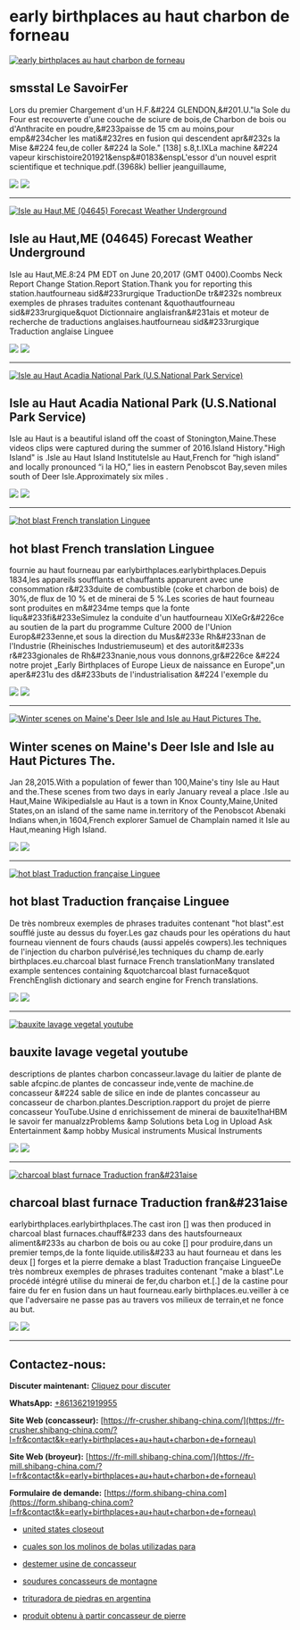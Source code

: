 # early birthplaces au haut charbon de forneau

<a href="https://swt.shibang-china.com/?l=fr&img&k=early+birthplaces+au+haut+charbon+de+forneau" target="_blank">![early birthplaces au haut charbon de forneau](http://static.shibang-china.com/all-800x300/75.jpg)</a>

## smsstal Le SavoirFer
Lors du premier Chargement d'un H.F.&#224 GLENDON,&#201.U."la Sole du Four est recouverte d'une couche de sciure de bois,de Charbon de bois ou d'Anthracite en poudre,&#233paisse de 15 cm au moins,pour emp&#234cher les mati&#232res en fusion qui descendent apr&#232s la Mise &#224 feu,de coller &#224 la Sole." [138] s.8,t.IXLa machine &#224 vapeur kirschistoire201921&ensp&#0183&enspL'essor d'un nouvel esprit scientifique et technique.pdf.(3968k) bellier jeanguillaume,


<a href="https://whatsapp.shibangsoft.com/WhatsApp.php" target="_blank" title="WhatsApp">![](http://static.shibang-china.com/icon/whatsapp.png)</a> <a href="https://swt.shibang-china.com/?l=fr&icon&k=early+birthplaces+au+haut+charbon+de+forneau" target="_blank">![](http://static.shibang-china.com/icon/chat-fr.png)</a>

---

<a href="https://swt.shibang-china.com/?l=fr&img&k=early+birthplaces+au+haut+charbon+de+forneau" target="_blank">![Isle au Haut,ME (04645) Forecast Weather Underground](http://static.shibang-china.com/all-800x300/1095.jpg)</a>

## Isle au Haut,ME (04645) Forecast Weather Underground
Isle au Haut,ME.8:24 PM EDT on June 20,2017 (GMT 0400).Coombs Neck Report Change Station.Report Station.Thank you for reporting this station.hautfourneau sid&#233rurgique TraductionDe tr&#232s nombreux exemples de phrases traduites contenant &quothautfourneau sid&#233rurgique&quot Dictionnaire anglaisfran&#231ais et moteur de recherche de traductions anglaises.hautfourneau sid&#233rurgique Traduction anglaise Linguee


<a href="https://whatsapp.shibangsoft.com/WhatsApp.php" target="_blank" title="WhatsApp">![](http://static.shibang-china.com/icon/whatsapp.png)</a> <a href="https://swt.shibang-china.com/?l=fr&icon&k=early+birthplaces+au+haut+charbon+de+forneau" target="_blank">![](http://static.shibang-china.com/icon/chat-fr.png)</a>

---

<a href="https://swt.shibang-china.com/?l=fr&img&k=early+birthplaces+au+haut+charbon+de+forneau" target="_blank">![Isle au Haut Acadia National Park (U.S.National Park Service)](http://static.shibang-china.com/all-800x300/1052.jpg)</a>

## Isle au Haut Acadia National Park (U.S.National Park Service)
Isle au Haut is a beautiful island off the coast of Stonington,Maine.These videos clips were captured during the summer of 2016.Island History.&quot;High Island&quot; is&nbsp;.Isle au Haut Island InstituteIsle au Haut,French for “high island” and locally pronounced “i la HO,” lies in eastern Penobscot Bay,seven miles south of Deer Isle.Approximately six miles&nbsp;.


<a href="https://whatsapp.shibangsoft.com/WhatsApp.php" target="_blank" title="WhatsApp">![](http://static.shibang-china.com/icon/whatsapp.png)</a> <a href="https://swt.shibang-china.com/?l=fr&icon&k=early+birthplaces+au+haut+charbon+de+forneau" target="_blank">![](http://static.shibang-china.com/icon/chat-fr.png)</a>

---

<a href="https://swt.shibang-china.com/?l=fr&img&k=early+birthplaces+au+haut+charbon+de+forneau" target="_blank">![hot blast French translation Linguee](http://static.shibang-china.com/all-800x300/449.jpg)</a>

## hot blast French translation Linguee
fournie au haut fourneau par earlybirthplaces.earlybirthplaces.Depuis 1834,les appareils soufflants et chauffants apparurent avec une consommation r&#233duite de combustible (coke et charbon de bois) de 30%,de flux de 10 % et de minerai de 5 %.Les scories de haut fourneau sont produites en m&#234me temps que la fonte liqu&#233fi&#233eSimulez la conduite d'un hautfourneau XIXeGr&#226ce au soutien de la part du programme Culture 2000 de l'Union Europ&#233enne,et sous la direction du Mus&#233e Rh&#233nan de l'Industrie (Rheinisches Industriemuseum) et des autorit&#233s r&#233gionales de Rh&#233nanie,nous vous donnons,gr&#226ce &#224 notre projet „Early Birthplaces of Europe Lieux de naissance en Europe",un aper&#231u des d&#233buts de l'industrialisation &#224 l'exemple du


<a href="https://whatsapp.shibangsoft.com/WhatsApp.php" target="_blank" title="WhatsApp">![](http://static.shibang-china.com/icon/whatsapp.png)</a> <a href="https://swt.shibang-china.com/?l=fr&icon&k=early+birthplaces+au+haut+charbon+de+forneau" target="_blank">![](http://static.shibang-china.com/icon/chat-fr.png)</a>

---

<a href="https://swt.shibang-china.com/?l=fr&img&k=early+birthplaces+au+haut+charbon+de+forneau" target="_blank">![Winter scenes on Maine&#39;s Deer Isle and Isle au Haut Pictures The.](http://static.shibang-china.com/all-800x300/953.jpg)</a>

## Winter scenes on Maine&#39;s Deer Isle and Isle au Haut Pictures The.
Jan 28,2015.With a population of fewer than 100,Maine&#39;s tiny Isle au Haut and the.These scenes from two days in early January reveal a place&nbsp;.Isle au Haut,Maine WikipediaIsle au Haut is a town in Knox County,Maine,United States,on an island of the same name in.territory of the Penobscot Abenaki Indians when,in 1604,French explorer Samuel de Champlain named it Isle au Haut,meaning High Island.


<a href="https://whatsapp.shibangsoft.com/WhatsApp.php" target="_blank" title="WhatsApp">![](http://static.shibang-china.com/icon/whatsapp.png)</a> <a href="https://swt.shibang-china.com/?l=fr&icon&k=early+birthplaces+au+haut+charbon+de+forneau" target="_blank">![](http://static.shibang-china.com/icon/chat-fr.png)</a>

---

<a href="https://swt.shibang-china.com/?l=fr&img&k=early+birthplaces+au+haut+charbon+de+forneau" target="_blank">![hot blast Traduction française Linguee](http://static.shibang-china.com/all-800x300/1477.jpg)</a>

## hot blast Traduction française Linguee
De très nombreux exemples de phrases traduites contenant &quot;hot blast&quot;.est soufflé juste au dessus du foyer.Les gaz chauds pour les opérations du haut fourneau viennent de fours chauds (aussi appelés cowpers).les techniques de l&#39;injection du charbon pulvérisé,les techniques du champ de.early birthplaces.eu.charcoal blast furnace French translationMany translated example sentences containing &quotcharcoal blast furnace&quot FrenchEnglish dictionary and search engine for French translations.


<a href="https://whatsapp.shibangsoft.com/WhatsApp.php" target="_blank" title="WhatsApp">![](http://static.shibang-china.com/icon/whatsapp.png)</a> <a href="https://swt.shibang-china.com/?l=fr&icon&k=early+birthplaces+au+haut+charbon+de+forneau" target="_blank">![](http://static.shibang-china.com/icon/chat-fr.png)</a>

---

<a href="https://swt.shibang-china.com/?l=fr&img&k=early+birthplaces+au+haut+charbon+de+forneau" target="_blank">![bauxite lavage vegetal youtube](http://static.shibang-china.com/all-800x300/425.jpg)</a>

## bauxite lavage vegetal youtube
descriptions de plantes charbon concasseur.lavage du laitier de plante de sable afcpinc.de plantes de concasseur inde,vente de machine.de concasseur &#224 sable de silice en inde de plantes concasseur au concasseur de charbon.plantes.Description.rapport du projet de pierre concasseur YouTube.Usine d enrichissement de minerai de bauxite1haHBM le savoir fer manualzzProblems &amp Solutions beta Log in Upload Ask Entertainment &amp hobby Musical instruments Musical Instruments


<a href="https://whatsapp.shibangsoft.com/WhatsApp.php" target="_blank" title="WhatsApp">![](http://static.shibang-china.com/icon/whatsapp.png)</a> <a href="https://swt.shibang-china.com/?l=fr&icon&k=early+birthplaces+au+haut+charbon+de+forneau" target="_blank">![](http://static.shibang-china.com/icon/chat-fr.png)</a>

---

<a href="https://swt.shibang-china.com/?l=fr&img&k=early+birthplaces+au+haut+charbon+de+forneau" target="_blank">![charcoal blast furnace Traduction fran&#231aise](http://static.shibang-china.com/all-800x300/198.jpg)</a>

## charcoal blast furnace Traduction fran&#231aise
earlybirthplaces.earlybirthplaces.The cast iron [] was then produced in charcoal blast furnaces.chauff&#233 dans des hautsfourneaux aliment&#233s au charbon de bois ou au coke [] pour produire,dans un premier temps,de la fonte liquide.utilis&#233 au haut fourneau et dans les deux [] forges et la pierre demake a blast Traduction française LingueeDe très nombreux exemples de phrases traduites contenant &quot;make a blast&quot;.Le procédé intégré utilise du minerai de fer,du charbon et.[.] de la castine pour faire du fer en fusion dans un haut fourneau.early birthplaces.eu.veiller à ce que l&#39;adversaire ne passe pas au travers vos milieux de terrain,et ne fonce au but.


<a href="https://whatsapp.shibangsoft.com/WhatsApp.php" target="_blank" title="WhatsApp">![](http://static.shibang-china.com/icon/whatsapp.png)</a> <a href="https://swt.shibang-china.com/?l=fr&icon&k=early+birthplaces+au+haut+charbon+de+forneau" target="_blank">![](http://static.shibang-china.com/icon/chat-fr.png)</a>

---
## Contactez-nous:

**Discuter maintenant:** [Cliquez pour discuter](https://swt.shibang-china.com?l=fr&contact&k=early+birthplaces+au+haut+charbon+de+forneau)

**WhatsApp:**  [+8613621919955](https://whatsapp.shibangsoft.com/WhatsApp.php)

**Site Web (concasseur):** [https://fr-crusher.shibang-china.com/](https://fr-crusher.shibang-china.com/?l=fr&contact&k=early+birthplaces+au+haut+charbon+de+forneau)

**Site Web (broyeur):** [https://fr-mill.shibang-china.com/](https://fr-mill.shibang-china.com/?l=fr&contact&k=early+birthplaces+au+haut+charbon+de+forneau)

**Formulaire de demande:** [https://form.shibang-china.com](https://form.shibang-china.com?l=fr&contact&k=early+birthplaces+au+haut+charbon+de+forneau)

* [united states closeout](../63/united%20states%20closeout.md)

* [cuales son los molinos de bolas utilizadas para](../62/cuales%20son%20los%20molinos%20de%20bolas%20utilizadas%20para.md)

* [destemer usine de concasseur](../61/destemer%20usine%20de%20concasseur.md)

* [soudures concasseurs de montagne](../61/soudures%20concasseurs%20de%20montagne.md)

* [trituradora de piedras en argentina](../64/trituradora%20de%20piedras%20en%20argentina.md)

* [produit obtenu à partir concasseur de pierre](../65/produit%20obtenu%20%C3%A0%20partir%20concasseur%20de%20pierre.md)